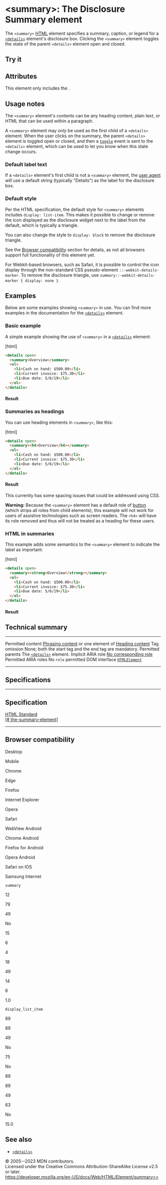 \<summary\>: The Disclosure Summary element
===========================================

The `<summary>` [HTML](../index) element specifies a summary, caption,
or legend for a [`<details>`](details) element\'s disclosure box.
Clicking the `<summary>` element toggles the state of the parent
`<details>` element open and closed.

Try it
------

Attributes
----------

This element only includes the [](_Resources/Markup%20And%20Styling/html/global_attributes/index.md).

Usage notes
-----------

The `<summary>` element\'s contents can be any heading content, plain
text, or HTML that can be used within a paragraph.

A `<summary>` element may *only* be used as the first child of a
`<details>` element. When the user clicks on the summary, the parent
`<details>` element is toggled open or closed, and then a
[`toggle`](https://developer.mozilla.org/en-US/docs/Web/API/HTMLDetailsElement/toggle_event)
event is sent to the `<details>` element, which can be used to let you
know when this state change occurs.

### Default label text

If a `<details>` element\'s first child is not a `<summary>` element,
the [user
agent](https://developer.mozilla.org/en-US/docs/Glossary/User_agent)
will use a default string (typically \"Details\") as the label for the
disclosure box.

### Default style

Per the HTML specification, the default style for `<summary>` elements
includes `display: list-item`. This makes it possible to change or
remove the icon displayed as the disclosure widget next to the label
from the default, which is typically a triangle.

You can also change the style to `display: block` to remove the
disclosure triangle.

See the [Browser compatibility](#browser_compatibility) section for
details, as not all browsers support full functionality of this element
yet.

For Webkit-based browsers, such as Safari, it is possible to control the
icon display through the non-standard CSS pseudo-element
`::-webkit-details-marker`. To remove the disclosure triangle, use
`summary::-webkit-details-marker { display: none }`.

Examples
--------

Below are some examples showing `<summary>` in use. You can find more
examples in the documentation for the [`<details>`](details) element.

### Basic example

A simple example showing the use of `<summary>` in a
[`<details>`](details) element:

[html]

```html
<details open>
  <summary>Overview</summary>
  <ol>
    <li>Cash on hand: $500.00</li>
    <li>Current invoice: $75.30</li>
    <li>Due date: 5/6/19</li>
  </ol>
</details>
```

#### Result

### Summaries as headings

You can use heading elements in `<summary>`, like this:

[html]

```html
<details open>
  <summary><h4>Overview</h4></summary>
  <ol>
    <li>Cash on hand: $500.00</li>
    <li>Current invoice: $75.30</li>
    <li>Due date: 5/6/19</li>
  </ol>
</details>
```

#### Result

This currently has some spacing issues that could be addressed using
CSS.

**Warning:** Because the `<summary>` element has a default role of
[button](https://developer.mozilla.org/en-US/docs/Web/Accessibility/ARIA/Roles/button_role)
(which strips all roles from child elements), this example will not work
for users of assistive technologies such as screen readers. The `<h4>`
will have its role removed and thus will not be treated as a heading for
these users.

### HTML in summaries

This example adds some semantics to the `<summary>` element to indicate
the label as important:

[html]

```html
<details open>
  <summary><strong>Overview</strong></summary>
  <ol>
    <li>Cash on hand: $500.00</li>
    <li>Current invoice: $75.30</li>
    <li>Due date: 5/6/19</li>
  </ol>
</details>
```

#### Result

Technical summary
-----------------

  ---------------------- ---------------------------------------------------------------------------------------------------------------------------------------
  Permitted content      [Phrasing content](../content_categories#phrasing_content) or one element of [Heading content](../content_categories#heading_content)
  Tag omission           None; both the start tag and the end tag are mandatory.
  Permitted parents      The [`<details>`](details) element.
  Implicit ARIA role     [No corresponding role](https://www.w3.org/TR/html-aria/#dfn-no-corresponding-role)
  Permitted ARIA roles   No `role` permitted
  DOM interface          [`HTMLElement`](https://developer.mozilla.org/en-US/docs/Web/API/HTMLElement)
  ---------------------- ---------------------------------------------------------------------------------------------------------------------------------------

Specifications
--------------

  ---------------------------------------------------------------------------------------------------------------------

Specification
  ---------------------------------------------------------------------------------------------------------------------

  [HTML Standard\
  [\#
  the-summary-element]](https://html.spec.whatwg.org/multipage/interactive-elements.html#the-summary-element)

  ---------------------------------------------------------------------------------------------------------------------

Browser compatibility
---------------------

Desktop

Mobile

Chrome

Edge

Firefox

Internet Explorer

Opera

Safari

WebView Android

Chrome Android

Firefox for Android

Opera Android

Safari on IOS

Samsung Internet

`summary`

12

79

49

No

15

6

4

18

49

14

6

1.0

`display_list_item`

89

89

49

No

75

No

89

89

49

63

No

15.0

See also
--------

- [`<details>`](details)

© 2005--2023 MDN contributors.\
Licensed under the Creative Commons Attribution-ShareAlike License v2.5
or later.\
https://developer.mozilla.org/en-US/docs/Web/HTML/Element/summary>>
